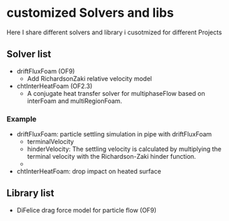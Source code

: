 # customized Solvers and libs

Here I share different solvers and library i cusotmized for different Projects


## Solver list
- driftFluxFoam (OF9)
  - Add RichardsonZaki relative velocity model
- chtInterHeatFoam (OF2.3)
  - A conjugate heat transfer solver for multiphaseFlow based on interFoam and multiRegionFoam.
     

### Example
- driftFluxFoam: particle settling simulation in pipe with driftFluxFoam
    - terminalVelocity
    - hinderVelocity: The settling velocity is calculated by multiplying the terminal velocity with the Richardson-Zaki hinder function.
    - 
- chtInterHeatFoam: drop impact on heated surface


## Library list
- DiFelice drag force model for particle flow (OF9)



